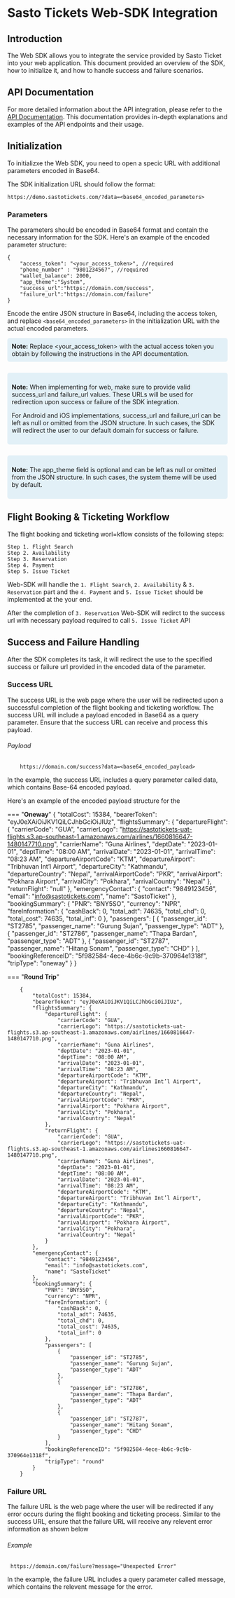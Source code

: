 # Sasto Tickets Web-SDK Integration

## Introduction

The Web SDK allows you to integrate the service provided by Sasto Ticket into your web application. This document provided an overview of the SDK, how to initialize it, and how to handle success and failure scenarios.

## API Documentation

For more detailed information about the API integration, please refer to the [API Documentation](https://sastotickets-integration-b2b.web.app). This documentation provides in-depth explanations and examples of the API endpoints and their usage.

## Initialization

To initializxe the Web SDK, you need to open a specic URL with additional parameters encoded in Base64.

The SDK initialization URL should follow the format:

    https://demo.sastotickets.com/?data=<base64_encoded_parameters>

### Parameters

The parameters should be encoded in Base64 format and contain the necessary information for the SDK. Here's an example of the encoded parameter structure:

    {
        "access_token": "<your_access_token>", //required
        "phone_number" : "9801234567", //required
        "wallet_balance": 2000,
        "app_theme":"System",
        "success_url":"https://domain.com/success",
        "failure_url":"https://domain.com/failure"
    }

Encode the entire JSON structure in Base64, including the access token, and replace `<base64_encoded_parameters>` in the initialization URL with the actual encoded parameters.

<div style="background-color: #E2F0F7; padding:10px; border-radius:5px "><b>Note:</b> Replace &ltyour_access_token> with the actual access token you obtain by following the instructions in the API documentation.</div>

<div style="background-color: #E2F0F7; padding:10px; border-radius:5px; margin-top: 25px; "><p><b>Note:</b> When implementing for web, make sure to provide valid success_url and failure_url values. These URLs will be used for redirection upon success or failure of the SDK integration.</p>

<p>For Android and iOS implementations, success_url and failure_url can be left as null or omitted from the JSON structure. In such cases, the SDK will redirect the user to our default domain for success or failure.</p></div>

<div style="background-color: #E2F0F7; padding:10px; border-radius:5px;  margin-top: 25px; "><p><b>Note:</b> The app_theme field is optional and can be left as null or omitted from the JSON structure. In such cases, the system theme will be used by default.</div>

## Flight Booking & Ticketing Workflow

The flight booking and ticketing worl=kflow consists of the following steps:

    Step 1. Flight Search
    Step 2. Availability
    Step 3. Reservation
    Step 4. Payment
    Step 5. Issue Ticket

Web-SDK will handle the `1. Flight Search`, `2. Availability` & `3. Reservation` part and the `4. Payment` and `5. Issue Ticket` should be implemented at the your end.

After the completion of `3. Reservation` Web-SDK will redirct to the success url with necessary payload required to call `5. Issue Ticket` API

## Success and Failure Handling

After the SDK completes its task, it will redirect the use to the specified success or failure url provided in the encoded data of the parameter.

### Success URL

The success URL is the web page where the user will be redirected upon a successful completion of the flight booking and ticketing workflow. The success URL will include a payload encoded in Base64 as a query parameter. Ensure that the success URL can receive and process this payload.

###### Payload

        https://domain.com/success?data=<base64_encoded_payload>

In the example, the success URL includes a query parameter called data, which contains Base-64 encoded payload.

Here's an example of the encoded payload structure for the 

=== "<b>Oneway</b>"
        {
        "totalCost": 15384,
        "bearerToken": "eyJ0eXAiOiJKV1QiLCJhbGciOiJIUz",
        "flightsSummary": {
            "departureFlight": {
                "carrierCode": "GUA",
                "carrierLogo": "https://sastotickets-uat-flights.s3.ap-southeast-1.amazonaws.com/airlines/1660816647-1480147710.png",
                "carrierName": "Guna Airlines",
                "deptDate": "2023-01-01",
                "deptTime": "08:00 AM",
                "arrivalDate": "2023-01-01",
                "arrivalTime": "08:23 AM",
                "departureAirportCode": "KTM",
                "departureAirport": "Tribhuvan Int’l Airport",
                "departureCity": "Kathmandu",
                "departureCountry": "Nepal",
                "arrivalAirportCode": "PKR",
                "arrivalAirport": "Pokhara Airport",
                "arrivalCity": "Pokhara",
                "arrivalCountry": "Nepal"
            },
            "returnFlight": "null"
        },
        "emergencyContact": {
            "contact": "9849123456",
            "email": "info@sastotickets.com",
            "name": "SastoTicket"
        },
        "bookingSummary": {
            "PNR": "BNY5SO",
            "currency": "NPR",
            "fareInformation": {
                "cashBack": 0,
                "total_adt": 74635,
                "total_chd": 0,
                "total_cost": 74635,
                "total_inf": 0
            },
            "passengers": [
                {
                    "passenger_id": "ST2785",
                    "passenger_name": "Gurung Sujan",
                    "passenger_type": "ADT"
                },
                {
                    "passenger_id": "ST2786",
                    "passenger_name": "Thapa Bardan",
                    "passenger_type": "ADT"
                },
                {
                    "passenger_id": "ST2787",
                    "passenger_name": "Hitang Sonam",
                    "passenger_type": "CHD"
                }
            ],
            "bookingReferenceID": "5f982584-4ece-4b6c-9c9b-370964e1318f",
            "tripType": "oneway"
        }
    }

=== "<b>Round Trip</b>"

        {
            "totalCost": 15384,
            "bearerToken": "eyJ0eXAiOiJKV1QiLCJhbGciOiJIUz",
            "flightsSummary": {
                "departureFlight": {
                    "carrierCode": "GUA",
                    "carrierLogo": "https://sastotickets-uat-flights.s3.ap-southeast-1.amazonaws.com/airlines/1660816647-1480147710.png",
                    "carrierName": "Guna Airlines",
                    "deptDate": "2023-01-01",
                    "deptTime": "08:00 AM",
                    "arrivalDate": "2023-01-01",
                    "arrivalTime": "08:23 AM",
                    "departureAirportCode": "KTM",
                    "departureAirport": "Tribhuvan Int’l Airport",
                    "departureCity": "Kathmandu",
                    "departureCountry": "Nepal",
                    "arrivalAirportCode": "PKR",
                    "arrivalAirport": "Pokhara Airport",
                    "arrivalCity": "Pokhara",
                    "arrivalCountry": "Nepal"
                },
                "returnFlight": {
                    "carrierCode": "GUA",
                    "carrierLogo": "https://sastotickets-uat-flights.s3.ap-southeast-1.amazonaws.com/airlines1660816647-1480147710.png",
                    "carrierName": "Guna Airlines",
                    "deptDate": "2023-01-01",
                    "deptTime": "08:00 AM",
                    "arrivalDate": "2023-01-01",
                    "arrivalTime": "08:23 AM",
                    "departureAirportCode": "KTM",
                    "departureAirport": "Tribhuvan Int’l Airport",
                    "departureCity": "Kathmandu",
                    "departureCountry": "Nepal",
                    "arrivalAirportCode": "PKR",
                    "arrivalAirport": "Pokhara Airport",
                    "arrivalCity": "Pokhara",
                    "arrivalCountry": "Nepal"
                }
            },
            "emergencyContact": {
                "contact": "9849123456",
                "email": "info@sastotickets.com",
                "name": "SastoTicket"
            },
            "bookingSummary": {
                "PNR": "BNY5SO",
                "currency": "NPR",
                "fareInformation": {
                    "cashBack": 0,
                    "total_adt": 74635,
                    "total_chd": 0,
                    "total_cost": 74635,
                    "total_inf": 0
                },
                "passengers": [
                    {
                        "passenger_id": "ST2785",
                        "passenger_name": "Gurung Sujan",
                        "passenger_type": "ADT"
                    },
                    {
                        "passenger_id": "ST2786",
                        "passenger_name": "Thapa Bardan",
                        "passenger_type": "ADT"
                    },
                    {
                        "passenger_id": "ST2787",
                        "passenger_name": "Hitang Sonam",
                        "passenger_type": "CHD"
                    }
                ],
                "bookingReferenceID": "5f982584-4ece-4b6c-9c9b-370964e1318f",
                "tripType": "round"
            }
        }

### Failure URL

The failure URL is the web page where the user will be redirected if any error occurs during the flight booking and ticketing process. Similar to the success URL, ensure that the failure URL will receive any relevent error information as shown below

###### Example

     https://domain.com/failure?message="Unexpected Error"

In the example, the failure URL includes a query parameter called message, which contains the relevent message for the error.

